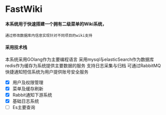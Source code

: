 # FastWiki

#### 本系统用于快速搭建一个拥有二级菜单的Wiki系统，

    通过修改数据库内信息实现针对不同项目的wiki支持

#### 采用技术栈

本系统采用GOlang作为主要编程语言
采用mysql与elasticSearch作为数据库
redis作为缓存为系统提供主要数据的服务 
支持日志采集与归档
可通过RabbitMQ快捷通知短信系统为用户提供账号安全服务

- [x]  用户及权限管理
- [x]  菜单及缓存刷新
- [x]  Rabbit通知下游系统
- [x]  基础日志系统
- [ ]  Es主要查询
